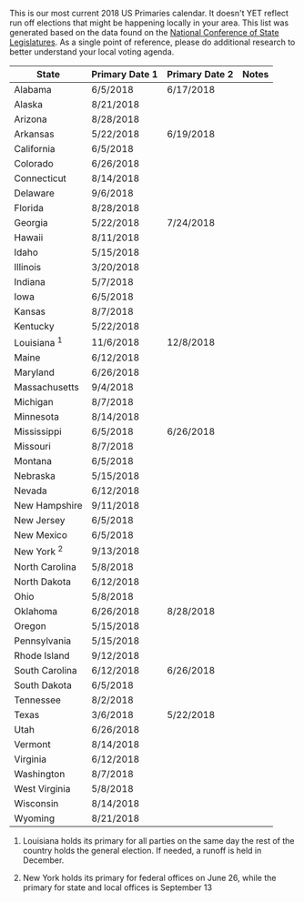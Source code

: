 This is our most current 2018 US Primaries calendar. It doesn't YET reflect run off elections that might be happening locally in your area. This list was generated based on the data found on the [National Conference of State Legislatures](http://www.ncsl.org/research/elections-and-campaigns/2018-state-primary-election-dates.aspx). As a single point of reference, please do additional research to better understand your local voting agenda.  


| State          | Primary Date 1 | Primary Date 2 | Notes                                                                                                                                                      |
|----------------|----------------|----------------|------------------------------------------------------------------------------------------------------------------------------------------------------------|  
| Alabama        | 6/5/2018       | 6/17/2018      |                                                                                                                                                            | 
| Alaska         | 8/21/2018      |                |                                                                                                                                                            | 
| Arizona        | 8/28/2018      |                |                                                                                                                                                            | 
| Arkansas       | 5/22/2018      | 6/19/2018      |                                                                                                                                                            | 
| California     | 6/5/2018       |                |                                                                                                                                                            | 
| Colorado       | 6/26/2018      |                |                                                                                                                                                            | 
| Connecticut    | 8/14/2018      |                |                                                                                                                                                            | 
| Delaware       | 9/6/2018       |                |                                                                                                                                                            | 
| Florida        | 8/28/2018      |                |                                                                                                                                                            | 
| Georgia        | 5/22/2018      | 7/24/2018      |                                                                                                                                                            | 
| Hawaii         | 8/11/2018      |                |                                                                                                                                                            | 
| Idaho          | 5/15/2018      |                |                                                                                                                                                            | 
| Illinois       | 3/20/2018      |                |                                                                                                                                                            | 
| Indiana        | 5/7/2018       |                |                                                                                                                                                            | 
| Iowa           | 6/5/2018       |                |                                                                                                                                                            | 
| Kansas         | 8/7/2018       |                |                                                                                                                                                            | 
| Kentucky       | 5/22/2018      |                |                                                                                                                                                            | 
| Louisiana <sup>1</sup>      | 11/6/2018      | 12/8/2018      |  | 
| Maine          | 6/12/2018      |                |                                                                                                                                                            | 
| Maryland       | 6/26/2018      |                |                                                                                                                                                            | 
| Massachusetts  | 9/4/2018       |                |                                                                                                                                                            | 
| Michigan       | 8/7/2018       |                |                                                                                                                                                            | 
| Minnesota      | 8/14/2018      |                |                                                                                                                                                            | 
| Mississippi    | 6/5/2018       | 6/26/2018      |                                                                                                                                                            | 
| Missouri       | 8/7/2018       |                |                                                                                                                                                            | 
| Montana        | 6/5/2018       |                |                                                                                                                                                            | 
| Nebraska       | 5/15/2018      |                |                                                                                                                                                            | 
| Nevada         | 6/12/2018      |                |                                                                                                                                                            | 
| New Hampshire  | 9/11/2018      |                |                                                                                                                                                            | 
| New Jersey     | 6/5/2018       |                |                                                                                                                                                            | 
| New Mexico     | 6/5/2018       |                |                                                                                                                                                            | 
| New York  <sup>2</sup>     | 9/13/2018      |                |                                  | 
| North Carolina | 5/8/2018       |                |                                                                                                                                                            | 
| North Dakota   | 6/12/2018      |                |                                                                                                                                                            | 
| Ohio           | 5/8/2018       |                |                                                                                                                                                            | 
| Oklahoma       | 6/26/2018      | 8/28/2018      |                                                                                                                                                            | 
| Oregon         | 5/15/2018      |                |                                                                                                                                                            | 
| Pennsylvania   | 5/15/2018      |                |                                                                                                                                                            | 
| Rhode Island   | 9/12/2018      |                |                                                                                                                                                            | 
| South Carolina | 6/12/2018      | 6/26/2018      |                                                                                                                                                            | 
| South Dakota   | 6/5/2018       |                |                                                                                                                                                            | 
| Tennessee      | 8/2/2018       |                |                                                                                                                                                            | 
| Texas          | 3/6/2018       | 5/22/2018      |                                                                                                                                                            | 
| Utah           | 6/26/2018      |                |                                                                                                                                                            | 
| Vermont        | 8/14/2018      |                |                                                                                                                                                            | 
| Virginia       | 6/12/2018      |                |                                                                                                                                                            | 
| Washington     | 8/7/2018       |                |                                                                                                                                                            | 
| West Virginia  | 5/8/2018       |                |                                                                                                                                                            | 
| Wisconsin      | 8/14/2018      |                |                                                                                                                                                            | 
| Wyoming        | 8/21/2018      |                |                                                                                                                                                            | 

1. Louisiana holds its primary for all parties on the same day the rest of the country holds the general election. If needed, a runoff is held in December.

2. New York holds its primary for federal offices on June 26, while the primary for state and local offices is September 13
